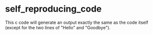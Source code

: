 # self_reproducing_code

This c code will generate an output exactly the same as the code itself (except for the two lines of "Hello" and "Goodbye").

